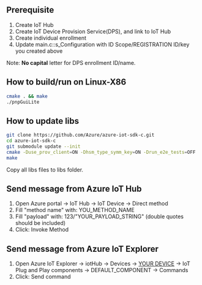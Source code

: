 ## Prerequisite
1. Create IoT Hub
2. Create IoT Device Provision Service(DPS), and link to IoT Hub
3. Create individual enrollment
4. Update main.c::s_Configuration with ID Scope/REGISTRATION ID/key you created above

Note: **No capital** letter for DPS enrollment ID/name.

## How to build/run on Linux-X86
```bash
cmake . && make
./pnpGuiLite
```

## How to update libs
```bash
git clone https://github.com/Azure/azure-iot-sdk-c.git
cd azure-iot-sdk-c
git submodule update --init
cmake -Duse_prov_client=ON -Dhsm_type_symm_key=ON -Drun_e2e_tests=OFF .
make
```
Copy all libs files to libs folder.

## Send message from Azure IoT Hub
1. Open Azure portal -> IoT Hub -> IoT Device -> Direct method
2. Fill "method name" with: YOU_METHOD_NAME
3. Fill "payload" with: 123/"YOUR_PAYLOAD_STRING" (double quotes should be included)
4. Click: Invoke Method

## Send message from Azure IoT Explorer
1. Open Azure IoT Explorer -> iotHub -> Devices -> <ins>YOUR DEVICE</ins> -> IoT Plug and Play components -> DEFAULT_COMPONENT -> Commands
2. Click: Send command
